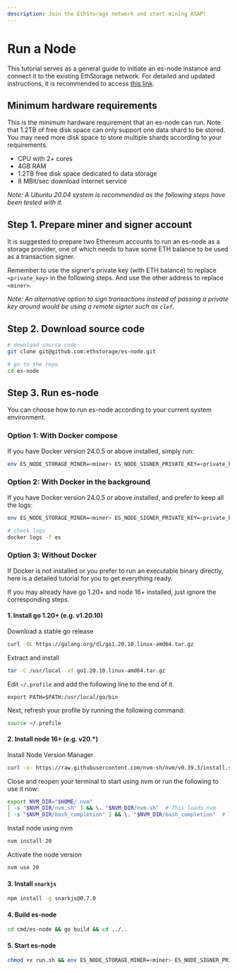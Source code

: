 ```yaml
---
description: Join the EthStorage network and start mining ASAP!
---
```


# Run a Node

This tutorial serves as a general guide to initiate an es-node instance and connect it to the existing EthStorage network. For detailed and updated instructions, it is recommended to access [this link](https://github.com/ethstorage/es-node#es-node).

## Minimum hardware requirements

This is the minimum hardware requirement that an es-node can run. Note that 1.2TB of free disk space can only support one data shard to be stored. You may need more disk space to store multiple shards according to your requirements.

* CPU with 2+ cores
* 4GB RAM
* 1.2TB free disk space dedicated to data storage
* 8 MBit/sec download Internet service

_Note: A Ubuntu 20.04 system is recommended as the following steps have been tested with it._

## Step 1. Prepare miner and signer account

It is suggested to prepare two Ethereum accounts to run an es-node as a storage provider, one of which needs to have some ETH balance to be used as a transaction signer.

Remember to use the signer's private key (with ETH balance) to replace `<private_key>` in the following steps. And use the other address to replace `<miner>`.

_Note: An alternative option to sign transactions instead of passing a private key around would be using a remote signer such as `clef`._

## Step 2. Download source code

```sh
# download source code
git clone git@github.com:ethstorage/es-node.git

# go to the repo
cd es-node
```

## Step 3. Run es-node

You can choose how to run es-node according to your current system environment.

### Option 1: With Docker compose

If you have Docker version 24.0.5 or above installed, simply run:

```sh
env ES_NODE_STORAGE_MINER=<miner> ES_NODE_SIGNER_PRIVATE_KEY=<private_key> docker compose up 
```

### Option 2: With Docker in the background

If you have Docker version 24.0.5 or above installed, and prefer to keep all the logs:

```sh
env ES_NODE_STORAGE_MINER=<miner> ES_NODE_SIGNER_PRIVATE_KEY=<private_key> ./run-docker.sh

# check logs
docker logs -f es 
```

### Option 3: Without Docker

If Docker is not installed or you prefer to run an executable binary directly, here is a detailed tutorial for you to get everything ready.

If you may already have go 1.20+ and node 16+ installed, just ignore the corresponding steps.

#### 1. Install go 1.20+ (e.g. v1.20.10)

Download a stable go release

```sh
curl -OL https://golang.org/dl/go1.20.10.linux-amd64.tar.gz
```

Extract and install

```sh
tar -C /usr/local -xf go1.20.10.linux-amd64.tar.gz
```

Edit `~/.profile` and add the following line to the end of it.

```
export PATH=$PATH:/usr/local/go/bin
```

Next, refresh your profile by running the following command:

```sh
source ~/.profile
```

#### 2. Install node 16+ (e.g. v20.\*)

Install Node Version Manager

```sh
curl -o- https://raw.githubusercontent.com/nvm-sh/nvm/v0.39.3/install.sh | bash
```

Close and reopen your terminal to start using nvm or run the following to use it now:

```sh
export NVM_DIR="$HOME/.nvm"
[ -s "$NVM_DIR/nvm.sh" ] && \. "$NVM_DIR/nvm.sh"  # This loads nvm
[ -s "$NVM_DIR/bash_completion" ] && \. "$NVM_DIR/bash_completion"  # This loads nvm bash_completion
```

Install node using nvm

```sh
nvm install 20
```

Activate the node version

```sh
nvm use 20
```

#### 3. Install `snarkjs`

```sh
npm install -g snarkjs@0.7.0
```

#### 4. Build es-node

```sh
cd cmd/es-node && go build && cd ../..
```

#### 5. Start es-node

```sh
chmod +x run.sh && env ES_NODE_STORAGE_MINER=<miner> ES_NODE_SIGNER_PRIVATE_KEY=<private_key> ./run.sh
```
